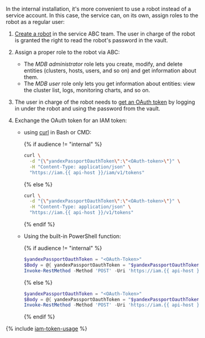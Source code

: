 In the internal installation, it's more convenient to use a robot instead of a service account. In this case, the service can, on its own, assign roles to the robot as a regular user:

1. [Create a robot](https://staff.yandex-team.ru/preprofile/create/robot/) in the service ABC team. The user in charge of the robot is granted the right to read the robot's password in the vault.
2. Assign a proper role to the robot via ABC:
   * The _MDB administrator_ role lets you create, modify, and delete entities (clusters, hosts, users, and so on) and get information about them.
   * The _MDB user_ role only lets you get information about entities: view the cluster list, logs, monitoring charts, and so on.
3. The user in charge of the robot needs to [get an OAuth token](https://oauth.yandex-team.ru/authorize?response_type=token&client_id=8cdb2f6a0dca48398c6880312ee2f78d) by logging in under the robot and using the password from the vault.
4. Exchange the OAuth token for an IAM token:

   * using [curl](https://curl.haxx.se) in Bash or CMD:

     {% if audience != "internal" %}

     ```bash
     curl \
       -d "{\"yandexPassportOauthToken\":\"<OAuth-token>\"}" \
       -H "Content-Type: application/json" \
       "https://iam.{{ api-host }}/iam/v1/tokens"
     ```

     {% else %}

     ```bash
     curl \
       -d "{\"yandexPassportOauthToken\":\"<OAuth-token>\"}" \
       -H "Content-Type: application/json" \
       "https://iam.{{ api-host }}/v1/tokens"
     ```

     {% endif %}

   * Using the built-in PowerShell function:

     {% if audience != "internal" %}
  
     ```powershell
     $yandexPassportOauthToken = "<OAuth-Token>"
     $Body = @{ yandexPassportOauthToken = "$yandexPassportOauthToken" } | ConvertTo-Json -Compress
     Invoke-RestMethod -Method 'POST' -Uri 'https://iam.{{ api-host }}/iam/v1/tokens' -Body $Body -ContentType 'application/json' | Select-Object -ExpandProperty iamToken
     ```
  
     {% else %}
  
     ```powershell
     $yandexPassportOauthToken = "<OAuth-Token>"
     $Body = @{ yandexPassportOauthToken = "$yandexPassportOauthToken" } | ConvertTo-Json -Compress
     Invoke-RestMethod -Method 'POST' -Uri 'https://iam.{{ api-host }}/v1/tokens' -Body $Body -ContentType 'application/json' | Select-Object -ExpandProperty iamToken
     ```
  
     {% endif %}

{% include [iam-token-usage](../iam-token-usage.md) %}
